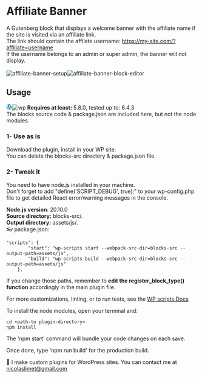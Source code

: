 # Affiliate Banner
A Gutenberg block that displays a welcome banner with the affiliate name if the site is visited via an affiliate link.<br>
The link should contain the affilate username: https://my-site.com/?affiliate=username<br>
If the username belongs to an admin or super admin, the banner will not display.<br><br>
![affiliate-banner-setup](https://github.com/nicolaslimet/affiliate-banner/assets/77786638/5acc2009-e0bb-4d7f-b83b-8b50c8b708c3)![affiliate-banner-block-editor](https://github.com/nicolaslimet/affiliate-banner/assets/77786638/183557d5-4bed-43ca-816f-aab92b0e8e7a)





## Usage
<svg xmlns="http://www.w3.org/2000/svg" xml:space="preserve" width="15" height="15" viewBox="0 0 3.969 3.969"><path d="M96.686 142.018c0 .676.39 1.258.961 1.532l-.814-2.225a1.685 1.685 0 0 0-.15.693zm2.851-.086a.896.896 0 0 0-.14-.47c-.086-.14-.167-.259-.167-.399 0-.156.119-.302.286-.302a.25.25 0 0 1 .025 0 1.705 1.705 0 0 0-2.575.323c.04 0 .08 0 .112.002.178 0 .453-.022.453-.022.092-.005.106.13.013.143 0 0-.092.01-.195.016l.62 1.844.372-1.117-.265-.727c-.092-.005-.178-.016-.178-.016-.092-.005-.081-.146.01-.14 0 0 .28.018.447.021.178 0 .454-.021.454-.021.091-.005.105.13.012.14 0 0-.092.01-.195.016l.615 1.83.17-.567c.07-.24.125-.407.125-.555zm-1.119.235-.51 1.484a1.699 1.699 0 0 0 1.049-.028.161.161 0 0 1-.013-.024zm1.464-.968c.007.056.012.112.012.175 0 .173-.032.367-.129.61l-.52 1.503c.506-.295.846-.843.846-1.471a1.72 1.72 0 0 0-.208-.815zm-1.494-1.166c-1.094 0-1.984.89-1.984 1.985a1.99 1.99 0 0 0 1.984 1.984c1.092 0 1.985-.89 1.985-1.984a1.99 1.99 0 0 0-1.985-1.985zm0 3.878a1.896 1.896 0 0 1-1.893-1.893c0-1.042.852-1.892 1.893-1.892 1.042 0 1.894.85 1.892 1.894a1.896 1.896 0 0 1-1.892 1.891z" style="fill:#0073aa;stroke-width:.0620116" transform="translate(-96.404 -140.033)"/></svg>![wp](https://github.com/nicolaslimet/affiliate-banner/assets/77786638/a4ba05b9-11f5-4815-8d4b-f4f8d7c78815)
   **Requires at least:** 5.8.0, tested up to: 6.4.3<br>
The blocks source code & package.json are included here, but not the node modules.

### 1- Use as is
Download the plugin, install in your WP site.<br>
You can delete the blocks-src directory & package.json file.

### 2- Tweak it
You need to have node.js installed in your machine.<br>
Don't forget to add "define('SCRIPT_DEBUG', true);" to your wp-config.php file to get detailed React error/warning messages in the console.

**Node.js version**: 20.10.0<br>
**Source directory:** blocks-src/.<br>
**Output directory:** assets/js/.<br>
:eyeglasses: package.json:

```
"scripts": {
		"start": "wp-scripts start --webpack-src-dir=blocks-src --output-path=assets/js",
		"build": "wp-scripts build --webpack-src-dir=blocks-src --output-path=assets/js"
	},
```

If you change those paths, remember to **edit the register_block_type() function** accordingly in the main plugin file.

For more customizations, linting, or to run tests, see the <a href="https://developer.wordpress.org/block-editor/getting-started/devenv/get-started-with-wp-scripts/">WP scripts Docs</a>

To install the node modules, open your terminal and:

```
cd <path-to plugin-directory>
npm install
```

The 'npm start' command will bundle your code changes on each save.

Once done, type 'npm run build' for the production build.

:trumpet: I make custom plugins for WordPress sites. You can contact me at <a href="mailto:nicolaslimet@gmail.com">nicolaslimet@gmail.com</a>
